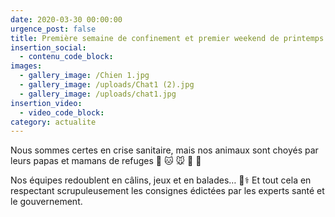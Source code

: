 ```yaml
---
date: 2020-03-30 00:00:00
urgence_post: false
title: Première semaine de confinement et premier weekend de printemps
insertion_social:
  - contenu_code_block:
images:
  - gallery_image: /Chien 1.jpg
  - gallery_image: /uploads/Chat1 (2).jpg
  - gallery_image: /uploads/chat1.jpg
insertion_video:
  - video_code_block:
category: actualite
---
```


Nous sommes certes en crise sanitaire, mais nos animaux sont choy&eacute;s par leurs papas et mamans de refuges 🐶 🐱 🐭 🐹 🐰

Nos &eacute;quipes redoublent en c&acirc;lins, jeux et en balades… 🐾⚕ Et tout cela en respectant scrupuleusement les consignes &eacute;dict&eacute;es par les experts sant&eacute; et le gouvernement.

&nbsp;
